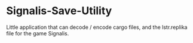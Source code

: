 # Signalis-Save-Utility
Little application that can decode / encode cargo files, and the lstr.replika file for the game Signalis. 
